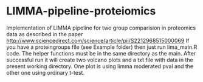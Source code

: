 # LIMMA-pipeline-proteiomics
Implementation of LIMMA pipeline for two group comparision in proteomics data as described in the paper http://www.sciencedirect.com/science/article/pii/S2212968515000069
If you have a proteingroups file (see Example folder) then just run lima_main.R code. The helper functions must be in the same directory as the main. After successful run it will create two volcano plots and a txt file with data in the present working directory. One plot is using limma moderated pval and the other one using ordinary t-test.
